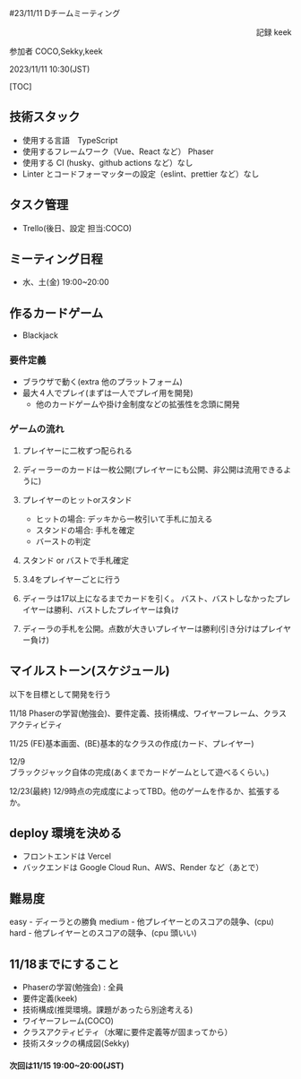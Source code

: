 #23/11/11 Dチームミーティング
<div style = 'text-align:right';>
    記録 keek
</div>

参加者 COCO,Sekky,keek

2023/11/11 10:30(JST)

[TOC]

<!--## 発表（江口）：「衛星搭載用データレコーダシミュレータの開発と金沢大学衛星「こよう」への応用」
<div style = 'text-align:right';>
    以上
</div> --->



## 技術スタック

- 使用する言語　TypeScript
- 使用するフレームワーク（Vue、React など） Phaser
- 使用する CI (husky、github actions など）なし
- Linter とコードフォーマッターの設定（eslint、prettier など）なし

## タスク管理

- Trello(後日、設定 担当:COCO)

## ミーティング日程

- 水、土(金)  19:00~20:00


## 作るカードゲーム

- Blackjack

### 要件定義
- ブラウザで動く(extra 他のプラットフォーム)
- 最大４人でプレイ(まずは一人でプレイ用を開発)
    - 他のカードゲームや掛け金制度などの拡張性を念頭に開発


### ゲームの流れ

1. プレイヤーに二枚ずつ配られる
2. ディーラーのカードは一枚公開(プレイヤーにも公開、非公開は流用できるように)

3. プレイヤーのヒットorスタンド
    - ヒットの場合: デッキから一枚引いて手札に加える
    - スタンドの場合: 手札を確定
    - バーストの判定
4. スタンド or バストで手札確定

5. 3.4をプレイヤーごとに行う

6. ディーラは17以上になるまでカードを引く。
    バスト、バストしなかったプレイヤーは勝利、バストしたプレイヤーは負け
7. ディーラの手札を公開。点数が大きいプレイヤーは勝利(引き分けはプレイヤー負け)


## マイルストーン(スケジュール)
以下を目標として開発を行う

11/18 
Phaserの学習(勉強会)、要件定義、技術構成、ワイヤーフレーム、クラスアクティビティ

11/25 
(FE)基本画面、(BE)基本的なクラスの作成(カード、プレイヤー)

12/9  
ブラックジャック自体の完成(あくまでカードゲームとして遊べるくらい。)

12/23(最終)
  12/9時点の完成度によってTBD。他のゲームを作るか、拡張するか。
## deploy 環境を決める
- フロントエンドは Vercel
- バックエンドは Google Cloud Run、AWS、Render など（あとで）

## 難易度　
easy -  ディーラとの勝負
medium - 他プレイヤーとのスコアの競争、(cpu)
hard - 他プレイヤーとのスコアの競争、(cpu 頭いい)

## 11/18までにすること

- Phaserの学習(勉強会) : 全員
- 要件定義(keek)
-   技術構成(推奨環境。課題があったら別途考える)
-   ワイヤーフレーム(COCO)
-   クラスアクティビティ（水曜に要件定義等が固まってから）
-   技術スタックの構成図(Sekky)


#### 次回は11/15 19:00~20:00(JST)
